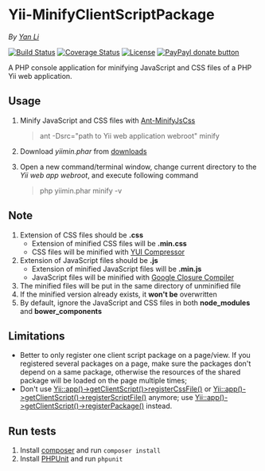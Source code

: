 # Yii-MinifyClientScriptPackage #

*By [Yan Li](https://github.com/yanli0303)* 

<!--
[![Latest Stable Version](http://img.shields.io/packagist/v/yanli0303/yii-minify-client-script-package.svg)](https://packagist.org/packages/yanli0303/yii-minify-client-script-package)
[![Total Downloads](https://img.shields.io/packagist/dt/yanli0303/yii-minify-client-script-package.svg)](https://packagist.org/packages/yanli0303/yii-minify-client-script-package)
-->
[![Build Status](https://travis-ci.org/yanli0303/Yii-MinifyClientScriptPackage.svg?branch=master)](https://travis-ci.org/yanli0303/Yii-MinifyClientScript)
[![Coverage Status](https://coveralls.io/repos/yanli0303/Yii-MinifyClientScriptPackage/badge.svg?branch=master)](https://coveralls.io/r/yanli0303/Yii-MinifyClientScriptPackage?branch=master)
[![License](https://img.shields.io/badge/License-MIT-brightgreen.svg)](https://packagist.org/packages/yanli0303/yii-minify-client-script-package)
[![PayPayl donate button](http://img.shields.io/badge/paypal-donate-orange.svg)](https://www.paypal.com/cgi-bin/webscr?cmd=_donations&business=silentwait4u%40gmail%2ecom&lc=US&item_name=Yan%20Li&no_note=0&currency_code=USD&bn=PP%2dDonationsBF%3apaypal%2ddonate%2ejpg%3aNonHostedGuest)

A PHP console application for minifying JavaScript and CSS files of a PHP Yii web application.

## Usage ##
1. Minify JavaScript and CSS files with [Ant-MinifyJsCss](https://github.com/yanli0303/Ant-MinifyJsCss)
    > ant -Dsrc="path to Yii web application webroot" minify

2. Download *yiimin.phar* from [downloads](https://github.com/yanli0303/Yii-MinifyClientScriptPackage/tree/master/downloads)

3. Open a new command/terminal window, change current directory to the *Yii web app webroot*, and execute following command
    > php yiimin.phar minify -v

## Note ##

1. Extension of CSS files should be **.css**
    - Extension of minified CSS files will be **.min.css**
    - CSS files will be minified with [YUI Compressor](http://yui.github.io/yuicompressor/)
2. Extension of JavaScript files should be **.js**
    - Extension of minified JavaScript files will be **.min.js**
    - JavaScript files will be minified with [Google Closure Compiler](https://github.com/google/closure-compiler)
3. The minified files will be put in the same directory of unminified file
4. If the minified version already exists, it **won't be** overwritten
5. By default, ignore the JavaScript and CSS files in both **node_modules** and **bower_components**

## Limitations ##
- Better to only register one client script package on a page/view. If you registered several packages on a page, make sure the packages don't depend on a same package, otherwise the resources of the shared package will be loaded on the page multiple times;
-  Don't use [Yii::app()->getClientScript()>registerCssFile()](http://www.yiiframework.com/doc/api/1.1/CClientScript#registerCssFile-detail) or [Yii::app()->getClientScript()->registerScriptFile()](http://www.yiiframework.com/doc/api/1.1/CClientScript#registerScriptFile-detail) anymore; use [Yii::app()->getClientScript()->registerPackage()](http://www.yiiframework.com/doc/api/1.1/CClientScript#registerPackage-detail) instead.

## Run tests ##

1. Install [composer](https://getcomposer.org/) and run `composer install`
2. Install [PHPUnit](https://phpunit.de/) and run `phpunit`

